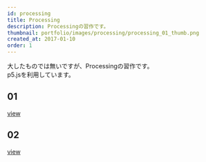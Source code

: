 ```yaml
---
id: processing
title: Processing
description: Processingの習作です。
thumbnail: portfolio/images/processing/processing_01_thumb.png
created_at: 2017-01-10
order: 1
---
```


大したものでは無いですが、Processingの習作です。  
p5.jsを利用しています。


## 01
<dynamic-image path="portfolio/images/processing/processing_01.gif" alt="processingイメージ" ></dynamic-image>
<a href="https://nogson.github.io/p5js_sample/" class="link-text-right">view</a>


## 02
<dynamic-image path="portfolio/images/processing/processing_02.gif" alt="processingイメージ" ></dynamic-image>
<a href="https://nogson.github.io/p5js_sample2/" class="link-text-right">view</a>

